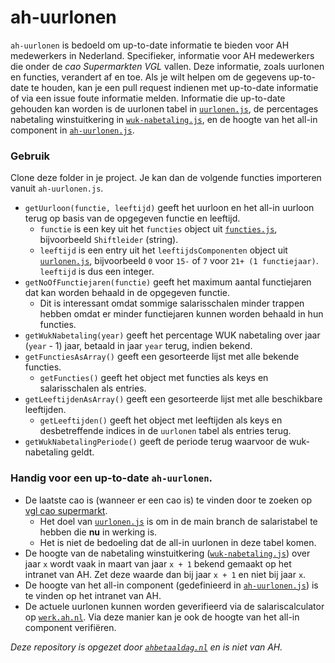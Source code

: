 # ah-uurlonen
`ah-uurlonen` is bedoeld om up-to-date informatie te bieden voor AH medewerkers in Nederland. Specifieker, informatie voor AH medewerkers die onder de _cao Supermarkten VGL_ vallen. Deze informatie, zoals uurlonen en functies, verandert af en toe. Als je wilt helpen om de gegevens up-to-date te houden, kan je een pull request indienen met up-to-date informatie of via een issue foute informatie melden. Informatie die up-to-date gehouden kan worden is de uurlonen tabel in [`uurlonen.js`](uurlonen.js), de percentages nabetaling winstuitkering in [`wuk-nabetaling.js`](wuk-nabetaling.js), en de hoogte van het all-in component in [`ah-uurlonen.js`](ah-uurlonen.js).

### Gebruik
Clone deze folder in je project. Je kan dan de volgende functies importeren vanuit `ah-uurlonen.js`. 

- `getUurloon(functie, leeftijd)` geeft het uurloon en het all-in uurloon terug op basis van de opgegeven functie en leeftijd.
	- `functie` is een key uit het `functies` object uit [`functies.js`](functies.js), bijvoorbeeld `Shiftleider` (string). 
	- `leeftijd` is een entry uit het `leeftijdsComponenten` object uit [`uurlonen.js`](uurlonen.js), bijvoorbeeld `0` voor `15-` of `7` voor `21+ (1 functiejaar)`. `leeftijd` is dus een integer. 
- `getNoOfFunctiejaren(functie)` geeft het maximum aantal functiejaren dat kan worden behaald in de opgegeven functie.
	- Dit is interessant omdat sommige salarisschalen minder trappen hebben omdat er minder functiejaren kunnen worden behaald in hun functies.
- `getWukNabetaling(year)` geeft het percentage WUK nabetaling over jaar (`year` - 1) jaar, betaald in jaar `year` terug, indien bekend.
- `getFunctiesAsArray()` geeft een gesorteerde lijst met alle bekende functies.
	- `getFuncties()` geeft het object met functies als keys en salarisschalen als entries.
- `getLeeftijdenAsArray()` geeft een gesorteerde lijst met alle beschikbare leeftijden.
	- `getLeeftijden()` geeft het object met leeftijden als keys en desbetreffende indices in de `uurlonen` tabel als entries terug.
- `getWukNabetalingPeriode()` geeft de periode terug waarvoor de wuk-nabetaling geldt. 

### Handig voor een up-to-date `ah-uurlonen`. 
- De laatste cao is (wanneer er een cao is) te vinden door te zoeken op [vgl cao supermarkt](https://www.google.com/search?q=vgl+cao+supermarkt). 
	- Het doel van [`uurlonen.js`](uurlonen.js) is om in de main branch de salaristabel te hebben die **nu** in werking is. 
	- Het is niet de bedoeling dat de all-in uurlonen in deze tabel komen. 
- De hoogte van de nabetaling winstuitkering ([`wuk-nabetaling.js`](wuk-nabetaling.js)) over jaar `x` wordt vaak in maart van jaar `x + 1` bekend gemaakt op het intranet van AH. Zet deze waarde dan bij jaar `x + 1` en niet bij jaar `x`.
- De hoogte van het all-in component (gedefinieerd in [`ah-uurlonen.js`](ah-uurlonen.js)) is te vinden op het intranet van AH. 
- De actuele uurlonen kunnen worden geverifieerd via de salariscalculator op [`werk.ah.nl`](https://werk.ah.nl). Via deze manier kan je ook de hoogte van het all-in component verifiëren. 

*Deze repository is opgezet door [`ahbetaaldag.nl`](https://ahbetaaldag.nl) en is niet van AH.* 
